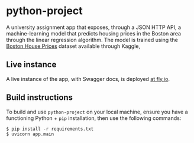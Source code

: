 # python-project

A university assignment app that exposes, through a JSON HTTP API, a machine-learning model that predicts housing prices in the Boston area through the linear regression algorithm. The model is trained using the [Boston House Prices](https://www.kaggle.com/datasets/vikrishnan/boston-house-prices) dataset available through Kaggle,

## Live instance

A live instance of the app, with Swagger docs, is deployed [at fly.io](https://python-project.fly.dev/docs).

## Build instructions

To build and use `python-project` on your local machine, ensure you have a functioning Python + `pip` installation, then use the following commands:

```
$ pip install -r requirements.txt
$ uvicorn app.main
```